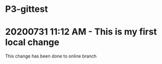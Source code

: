 # P3-gittest
# 20200731 11:12 AM - This is my first local change
This change has been done to online branch
